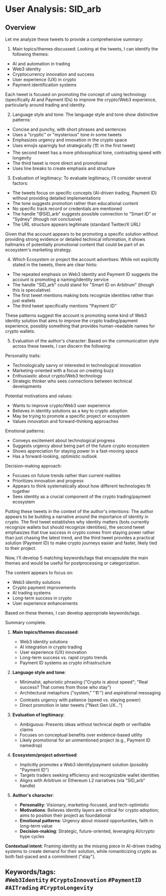 # User Analysis: SID_arb

## Overview

<think>
Let me analyze these tweets to provide a comprehensive summary:

1. Main topics/themes discussed:
Looking at the tweets, I can identify the following themes:
- AI and automation in trading
- Web3 identity
- Cryptocurrency innovation and success
- User experience (UX) in crypto
- Payment identification systems

Each tweet is focused on promoting the concept of using technology (specifically AI and Payment IDs) to improve the crypto/Web3 experience, particularly around trading and identity.

2. Language style and tone:
The language style and tone show distinctive patterns:
- Concise and punchy, with short phrases and sentences
- Uses a "cryptic" or "mysterious" tone in some tweets
- Emphasizes urgency and innovation in the crypto space
- Uses emojis sparingly but strategically (🏗️ in the first tweet)
- The second tweet has a more philosophical tone, contrasting speed with longevity
- The third tweet is more direct and promotional
- Uses line breaks to create emphasis and structure

3. Evaluation of legitimacy:
To evaluate legitimacy, I'll consider several factors:
- The tweets focus on specific concepts (AI-driven trading, Payment ID) without providing detailed implementations
- The tone suggests promotion rather than educational content
- No specific track record or credentials are mentioned
- The handle "@SID_arb" suggests possible connection to "Smart ID" or "Sydney" (though not conclusive)
- The URL structure appears legitimate (standard Twitter/X URL)

Given that the account appears to be promoting a specific solution without providing strong evidence or detailed technical information, it shows hallmarks of potentially promotional content that could be part of an ecosystem's marketing strategy.

4. Which Ecosystem or project the account advertises:
While not explicitly stated in the tweets, there are clear hints:
- The repeated emphasis on Web3 identity and Payment ID suggests the account is promoting a naming/identity service
- The handle "SID_arb" could stand for "Smart ID on Arbitrum" (though this is speculative)
- The first tweet mentions making bots recognize identities rather than just wallets
- The third tweet specifically mentions "Payment ID"

These patterns suggest the account is promoting some kind of Web3 identity solution that aims to improve the crypto trading/payment experience, possibly something that provides human-readable names for crypto wallets.

5. Evaluation of the author's character:
Based on the communication style across these tweets, I can discern the following:

Personality traits:
- Technologically savvy or interested in technological innovation
- Marketing-oriented with a focus on creating buzz
- Enthusiastic about crypto/Web3 technology
- Strategic thinker who sees connections between technical developments

Potential motivations and values:
- Wants to improve crypto/Web3 user experience
- Believes in identity solutions as a key to crypto adoption
- May be trying to promote a specific project or ecosystem
- Values innovation and forward-thinking approaches

Emotional patterns:
- Conveys excitement about technological progress
- Suggests urgency about being part of the future crypto ecosystem
- Shows appreciation for staying power in a fast-moving space
- Has a forward-looking, optimistic outlook

Decision-making approach:
- Focuses on future trends rather than current realities
- Prioritizes innovation and progress
- Appears to think systematically about how different technologies fit together
- Sees identity as a crucial component of the crypto trading/payment ecosystem

Putting these tweets in the context of the author's intentions:
The author appears to be building a narrative around the importance of identity in crypto. The first tweet establishes why identity matters (bots currently recognize wallets but should recognize identities), the second tweet emphasizes that true success in crypto comes from staying power rather than just chasing the latest trend, and the third tweet provides a practical solution (Payment ID) to make crypto journeys easier and faster, likely tied to their project.

Now, I'll develop 5 matching keywords/tags that encapsulate the main themes and would be useful for postprocessing or categorization.

The content appears to focus on:
- Web3 identity solutions
- Crypto payment improvements
- AI trading systems
- Long-term success in crypto
- User experience enhancements

Based on these themes, I can develop appropriate keywords/tags.

Summary complete.
</think>

1. **Main topics/themes discussed**:  
   - Web3 identity solutions  
   - AI integration in crypto trading  
   - User experience (UX) innovation  
   - Long-term success vs. rapid crypto trends  
   - Payment ID systems as crypto infrastructure  

2. **Language style and tone**:  
   - Minimalist, aphoristic phrasing ("Crypto is about speed"; "Real success? That comes from those who stay")  
   - Architectural metaphors ("system," "🏗️") and aspirational messaging  
   - Contrasts urgency with patience (speed vs. staying power)  
   - Direct promotion in later tweets ("Next Gen UX...")  

3. **Evaluation of legitimacy**:  
   - Ambiguous: Presents ideas without technical depth or verifiable claims  
   - Focuses on conceptual benefits over evidence-based utility  
   - Likely promotional for an unmentioned project (e.g., Payment ID namedrop)  

4. **Ecosystem/project advertised**:  
   - Implicitly promotes a Web3 identity/payment solution (possibly "Payment ID")  
   - Targets traders seeking efficiency and recognizable wallet identities  
   - Aligns with Arbitrum or Ethereum L2 narratives (via "SID_arb" handle)  

5. **Author's character**:  
   - **Personality**: Visionary, marketing-focused, and tech-optimistic  
   - **Motivations**: Believes identity layers are critical for crypto adoption; aims to position their project as foundational  
   - **Emotional patterns**: Urgency about missed opportunities, faith in long-term value  
   - **Decision-making**: Strategic, future-oriented, leveraging AI/crypto hype cycles  

**Contextual intent**: Framing identity as the missing piece in AI-driven trading systems to create demand for their solution, while romanticizing crypto as both fast-paced and a commitment ("stay").  

**Keywords/tags**:  
`#Web3Identity` `#CryptoInnovation` `#PaymentID` `#AITrading` `#CryptoLongevity`
---
